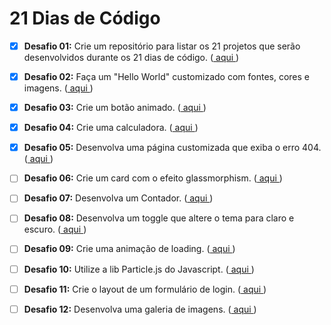 # 21 Dias de Código

- [x] **Desafio 01:** Crie um repositório para listar os 21 projetos que serão desenvolvidos durante os 21 dias de código. (<a href="https://github.com/JotaPePG/21-dias-de-codigo/tree/main/Desafio%20-%2001"> aqui </a>)


- [x] **Desafio 02:** Faça um "Hello World" customizado com fontes, cores e imagens. (<a href="https://github.com/JotaPePG/21-dias-de-codigo/tree/main/Desafio%20-%2002"> aqui </a>)

- [x] **Desafio 03:** Crie um botão animado. (<a href="https://github.com/JotaPePG/21-dias-de-codigo/tree/main/Desafio%20-%2003"> aqui </a>)

- [x] **Desafio 04:** Crie uma calculadora. (<a href="https://github.com/JotaPePG/21-dias-de-codigo/tree/main/Desafio%20-%2004"> aqui </a>)

- [x] **Desafio 05:** Desenvolva uma página customizada que exiba o erro 404. (<a href="https://github.com/JotaPePG/21-dias-de-codigo"> aqui </a>)

- [ ] **Desafio 06:** Crie um card com o efeito glassmorphism. (<a href="https://github.com/JotaPePG/21-dias-de-codigo"> aqui </a>)

- [ ] **Desafio 07:** Desenvolva um Contador. (<a href="https://github.com/JotaPePG/21-dias-de-codigo"> aqui </a>)

- [ ] **Desafio 08:** Desenvolva um toggle que altere o tema para claro e escuro. (<a href="https://github.com/JotaPePG/21-dias-de-codigo"> aqui </a>)

- [ ] **Desafio 09:** Crie uma animação de loading. (<a href="https://github.com/JotaPePG/21-dias-de-codigo"> aqui </a>)

- [ ] **Desafio 10:** Utilize a lib Particle.js do Javascript. (<a href="https://github.com/JotaPePG/21-dias-de-codigo"> aqui </a>)

- [ ] **Desafio 11:** Crie o layout de um formulário de login. (<a href="https://github.com/JotaPePG/21-dias-de-codigo"> aqui </a>)

- [ ] **Desafio 12:** Desenvolva uma galeria de imagens. (<a href="https://github.com/JotaPePG/21-dias-de-codigo"> aqui </a>)